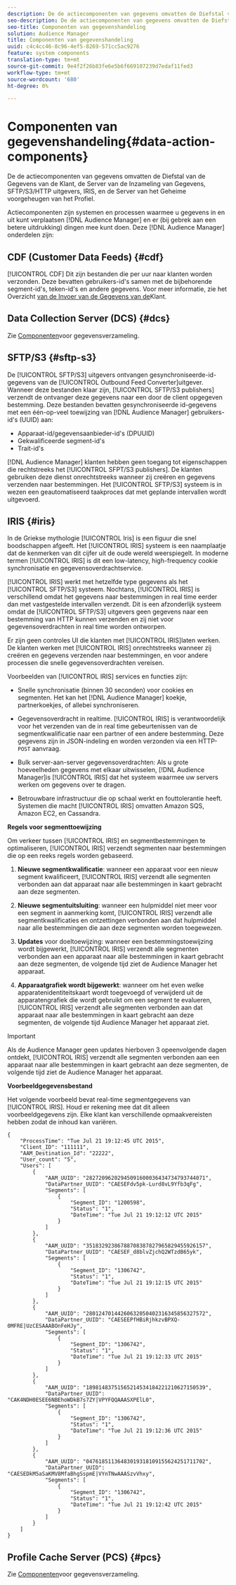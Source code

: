 ```yaml
---
description: De de actiecomponenten van gegevens omvatten de Diefstal van de Gegevens van de Klant, de Server van de Inzameling van Gegevens, SFTP/S3/HTTP uitgevers, IRIS, en de Server van het Geheime voorgeheugen van het Profiel.
seo-description: De de actiecomponenten van gegevens omvatten de Diefstal van de Gegevens van de Klant, de Server van de Inzameling van Gegevens, SFTP/S3/HTTP uitgevers, IRIS, en de Server van het Geheime voorgeheugen van het Profiel.
seo-title: Componenten van gegevenshandeling
solution: Audience Manager
title: Componenten van gegevenshandeling
uuid: c4c4cc46-8c96-4ef5-8269-571cc5ac9276
feature: system components
translation-type: tm+mt
source-git-commit: 9e4f2f26b83fe6e5b6f669107239d7edaf11fed3
workflow-type: tm+mt
source-wordcount: '680'
ht-degree: 0%

---
```



# Componenten van gegevenshandeling{#data-action-components}

De de actiecomponenten van gegevens omvatten de Diefstal van de Gegevens van de Klant, de Server van de Inzameling van Gegevens, SFTP/S3/HTTP uitgevers, IRIS, en de Server van het Geheime voorgeheugen van het Profiel.

<!-- 

c_compact.xml

 -->

Actiecomponenten zijn systemen en processen waarmee u gegevens in en uit kunt verplaatsen [!DNL Audience Manager] en er (bij gebrek aan een betere uitdrukking) dingen mee kunt doen. Deze [!DNL Audience Manager] onderdelen zijn:

## CDF (Customer Data Feeds) {#cdf}

[!UICONTROL CDF] Dit zijn bestanden die per uur naar klanten worden verzonden. Deze bevatten gebruikers-id&#39;s samen met de bijbehorende segment-id&#39;s, teken-id&#39;s en andere gegevens. Voor meer informatie, zie het Overzicht [van de Invoer van de Gegevens van de](../../features/cdf-files.md)Klant.

## Data Collection Server (DCS) {#dcs}

Zie [Componenten](../../reference/system-components/components-data-collection.md)voor gegevensverzameling.

## SFTP/S3 {#sftp-s3}

De [!UICONTROL SFTP/S3] uitgevers ontvangen gesynchroniseerde-id-gegevens van de [!UICONTROL Outbound Feed Converter]uitgever. Wanneer deze bestanden klaar zijn, [!UICONTROL SFTP/S3 publishers] verzendt de ontvanger deze gegevens naar een door de client opgegeven bestemming. Deze bestanden bevatten gesynchroniseerde id-gegevens met een één-op-veel toewijzing van [!DNL Audience Manager] gebruikers-id&#39;s (UUID) aan:

* Apparaat-id/gegevensaanbieder-id&#39;s (DPUUID)
* Gekwalificeerde segment-id&#39;s
* Trait-id&#39;s

[!DNL Audience Manager] klanten hebben geen toegang tot eigenschappen die rechtstreeks het [!UICONTROL SFPT/S3 publishers]. De klanten gebruiken deze dienst onrechtstreeks wanneer zij creëren en gegevens verzenden naar bestemmingen. Het [!UICONTROL SFTP/S3] systeem is in wezen een geautomatiseerd taakproces dat met geplande intervallen wordt uitgevoerd.

## IRIS {#iris}

In de Griekse mythologie [!UICONTROL Iris] is een figuur die snel boodschappen afgeeft. Het [!UICONTROL IRIS] systeem is een naamplaatje dat de kenmerken van dit cijfer uit de oude wereld weerspiegelt. In moderne termen [!UICONTROL IRIS] is dit een low-latency, high-frequency cookie synchronisatie en gegevensoverdrachtservice.

[!UICONTROL IRIS] werkt met hetzelfde type gegevens als het [!UICONTROL SFTP/S3] systeem. Nochtans, [!UICONTROL IRIS] is verschillend omdat het gegevens naar bestemmingen in real time eerder dan met vastgestelde intervallen verzendt. Dit is een afzonderlijk systeem omdat de [!UICONTROL SFTP/S3] uitgevers geen gegevens naar een bestemming van HTTP kunnen verzenden en zij niet voor gegevensoverdrachten in real time worden ontworpen.

Er zijn geen controles UI die klanten met [!UICONTROL IRIS]laten werken. De klanten werken met [!UICONTROL IRIS] onrechtstreeks wanneer zij creëren en gegevens verzenden naar bestemmingen, en voor andere processen die snelle gegevensoverdrachten vereisen.

Voorbeelden van [!UICONTROL IRIS] services en functies zijn:

* Snelle synchronisatie (binnen 30 seconden) voor cookies en segmenten. Het kan het [!DNL Audience Manager] koekje, partnerkoekjes, of allebei synchroniseren.
* Gegevensoverdracht in realtime. [!UICONTROL IRIS] is verantwoordelijk voor het verzenden van de in real time gebeurtenissen van de segmentkwalificatie naar een partner of een andere bestemming. Deze gegevens zijn in JSON-indeling en worden verzonden via een HTTP- `POST` aanvraag.

* Bulk server-aan-server gegevensoverdrachten: Als u grote hoeveelheden gegevens met elkaar uitwisselen, [!DNL Audience Manager]is [!UICONTROL IRIS] dat het systeem waarmee uw servers werken om gegevens over te dragen.

* Betrouwbare infrastructuur die op schaal werkt en fouttolerantie heeft. Systemen die macht [!UICONTROL IRIS] omvatten Amazon SQS, Amazon EC2, en Cassandra.

**Regels voor segmenttoewijzing**

Om verkeer tussen [!UICONTROL IRIS] en segmentbestemmingen te optimaliseren, [!UICONTROL IRIS] verzendt segmenten naar bestemmingen die op een reeks regels worden gebaseerd.

1. **Nieuwe segmentkwalificatie**: wanneer een apparaat voor een nieuw segment kwalificeert, [!UICONTROL IRIS] verzendt alle segmenten verbonden aan dat apparaat naar alle bestemmingen in kaart gebracht aan deze segmenten.

1. **Nieuwe segmentuitsluiting**: wanneer een hulpmiddel niet meer voor een segment in aanmerking komt, [!UICONTROL IRIS] verzendt alle segmentkwalificaties en ontzettingen verbonden aan dat hulpmiddel naar alle bestemmingen die aan deze segmenten worden toegewezen.

1. **Updates** voor doeltoewijzing: wanneer een bestemmingstoewijzing wordt bijgewerkt, [!UICONTROL IRIS] verzendt alle segmenten verbonden aan een apparaat naar alle bestemmingen in kaart gebracht aan deze segmenten, de volgende tijd ziet de Audience Manager het apparaat.

1. **Apparaatgrafiek wordt bijgewerkt**: wanneer om het even welke apparatenidentiteitskaart wordt toegevoegd of verwijderd uit de apparatengrafiek die wordt gebruikt om een segment te evalueren, [!UICONTROL IRIS] verzendt alle segmenten verbonden aan dat apparaat naar alle bestemmingen in kaart gebracht aan deze segmenten, de volgende tijd Audience Manager het apparaat ziet.

>[!IMPORTANT]
>
>Als de Audience Manager geen updates hierboven 3 opeenvolgende dagen ontdekt, [!UICONTROL IRIS] verzendt alle segmenten verbonden aan een apparaat naar alle bestemmingen in kaart gebracht aan deze segmenten, de volgende tijd ziet de Audience Manager het apparaat.

**Voorbeeldgegevensbestand**

Het volgende voorbeeld bevat real-time segmentgegevens van [!UICONTROL IRIS]. Houd er rekening mee dat dit alleen voorbeeldgegevens zijn. Elke klant kan verschillende opmaakvereisten hebben zodat de inhoud kan variëren.

```
{
    "ProcessTime": "Tue Jul 21 19:12:45 UTC 2015",
    "Client_ID": "111111",
    "AAM_Destination_Id": "22222",
    "User_count": "5",
    "Users": [
        {
            "AAM_UUID": "28272096202945091600036434734793744071",
            "DataPartner_UUID": "CAESEFdv5pk-Lurd8vL9Yfb3qFg",
            "Segments": [
                {
                    "Segment_ID": "1200598",
                    "Status": "1",
                    "DateTime": "Tue Jul 21 19:12:12 UTC 2015"
                }
            ]
        },
        {
            "AAM_UUID": "35183292386788708387827965829455926157",
            "DataPartner_UUID": "CAESEF_d8blvZjchQ2WTzdB65yk",
            "Segments": [
                {
                    "Segment_ID": "1306742",
                    "Status": "1",
                    "DateTime": "Tue Jul 21 19:12:15 UTC 2015"
                }
            ]
        },
        {
            "AAM_UUID": "28012470144260632050402316345856327572",
            "DataPartner_UUID": "CAESEEPfHBiRjhkzvBPXQ-0MFRE|UzCESAAABOnFeHJy",
            "Segments": [
                {
                    "Segment_ID": "1306742",
                    "Status": "1",
                    "DateTime": "Tue Jul 21 19:12:33 UTC 2015"
                }
            ]
        },
        {
            "AAM_UUID": "18981483751565214534184221210627150539",
            "DataPartner_UUID": "CAK4NDH0ESEE6NBEhoWDkB7s7ZY|VPYFQQAAASXPElL0",
            "Segments": [
                {
                    "Segment_ID": "1306742",
                    "Status": "1",
                    "DateTime": "Tue Jul 21 19:12:36 UTC 2015"
                }
            ]
        },
        {
            "AAM_UUID": "04761851136483019318109155624251711702",
            "DataPartner_UUID": "CAESEDkM5aSaKMV8MfaBhgSspmE|VYnTNwAAASzvVhxy",
            "Segments": [
                {
                    "Segment_ID": "1306742",
                    "Status": "1",
                    "DateTime": "Tue Jul 21 19:12:42 UTC 2015"
                }
            ]
        }
    ]
}
```

## Profile Cache Server (PCS) {#pcs}

Zie [Componenten](../../reference/system-components/components-data-collection.md)voor gegevensverzameling.
